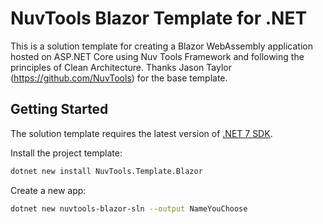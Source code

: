 # NuvTools Blazor Template for .NET

This is a solution template for creating a Blazor WebAssembly application hosted on ASP.NET Core using Nuv Tools Framework and following the principles of Clean Architecture. Thanks Jason Taylor (https://github.com/NuvTools) for the base template.

## Getting Started
The solution template requires the latest version of [.NET 7 SDK](https://dotnet.microsoft.com/download/dotnet/7.0).

Install the project template:

```bash
dotnet new install NuvTools.Template.Blazor
```

Create a new app:

```bash
dotnet new nuvtools-blazor-sln --output NameYouChoose
```
